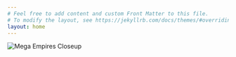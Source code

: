 ```yaml
---
# Feel free to add content and custom Front Matter to this file.
# To modify the layout, see https://jekyllrb.com/docs/themes/#overriding-theme-defaults
layout: home
---
```


![Mega Empires Closeup](/assets/img/board-closeup.png "Mega Empires Closeup")